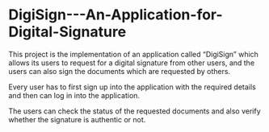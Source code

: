 # DigiSign---An-Application-for-Digital-Signature

This project is the implementation of an application called “DigiSign” which allows its users to request for a digital signature from other users, and the users can also sign the documents which are requested by others.

Every user has to first sign up into the application with the required details and then can log in into the application.

The users can check the status of the requested documents and also verify whether the signature is authentic or not.



